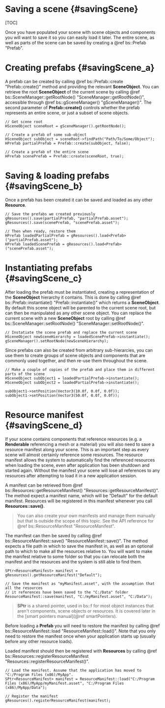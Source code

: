 Saving a scene						{#savingScene}
===============
[TOC]

Once you have populated your scene with scene objects and components you will want to save it so you can easily load it later. The entire scene, as well as parts of the scene can be saved by creating a @ref bs::Prefab "Prefab".

# Creating prefabs {#savingScene_a}

A prefab can be created by calling @ref bs::Prefab::create "Prefab::create()" method and providing the relevant **SceneObject**. You can retrieve the root **SceneObject** of the current scene by calling @ref bs::SceneManager::getRootNode() "SceneManager::getRootNode()", accessible through @ref bs::gSceneManager() "gSceneManager()". The second parameter of **Prefab::create()** controls whether the prefab represents an entire scene, or just a subset of scene objects.

~~~~~~~~~~~~~{.cpp}
// Get scene root
HSceneObject sceneRoot = gSceneManager().getRootNode();

// Create a prefab of some sub-object
HSceneObject subObject = sceneRoot->findPath("Path/To/Some/Object");
HPrefab partialPrefab = Prefab::create(subObject, false);

// Create a prefab of the entire scene
HPrefab scenePrefab = Prefab::create(sceneRoot, true);
~~~~~~~~~~~~~

# Saving & loading prefabs {#savingScene_b}

Once a prefab has been created it can be saved and loaded as any other **Resource**.

~~~~~~~~~~~~~{.cpp}
// Save the prefabs we created previously
gResources().save(partialPrefab, "partialPrefab.asset");
gResources().save(scenePrefab, "scenePrefab.asset");

// Then when ready, restore them
HPrefab loadedPartialPrefab = gResources().load<Prefab>("partialPrefab.asset");
HPrefab loadedScenePrefab = gResources().load<Prefab>("scenePrefab.asset");
~~~~~~~~~~~~~

# Instantiating prefabs {#savingScene_c}

After loading the prefab must be instantiated, creating a representation of the **SceneObject** hierarchy it contains. This is done by calling @ref bs::Prefab::instantiate() "Prefab::instantiate()" which returns a **SceneObject**. By default this scene object will be parented to the current scene root, but can then be manipulated as any other scene object. You can replace the current scene with a new **SceneObject** root by calling @ref bs::SceneManager::setRootNode() "SceneManager::setRootNode()".

~~~~~~~~~~~~~{.cpp}
// Instatiate the scene prefab and replace the current scene
HSceneObject newSceneHierarchy = loadedScenePrefab->instantiate();
gSceneManager().setRootNode(newSceneHierarchy);
~~~~~~~~~~~~~

Since prefabs can also be created from arbitrary sub-hierarcies, you can use them to create groups of scene objects and components that are commonly used together, and then re-use them throughout the scene.

~~~~~~~~~~~~~{.cpp}
// Make a couple of copies of the prefab and place them in different parts of the scene
HSceneObject subObject1 = loadedPartialPrefab->instantiate();
HSceneObject subObject2 = loadedPartialPrefab->instantiate();

subObject1->setPosition(Vector3(10.0f, 0.0f, 0.0f));
subObject1->setPosition(Vector3(50.0f, 0.0f, 0.0f));
~~~~~~~~~~~~~

# Resource manifest {#savingScene_d}

If your scene contains components that reference resources (e.g. a **Renderable** referencing a mesh or a material) you will also need to save a resource manifest along your scene. This is an important step as every scene will almost certainly reference some resources. The resource manifest allows the system to automatically find the referenced resources when loading the scene, even after application has been shutdown and started again. Without the manifest your scene will lose all references to any resources after attempting to load it in a new application session.

A manifest can be retrieved from @ref bs::Resources::getResourceManifest() "Resources::getResourceManifest()". The method expect a manifest name, which will be "Default" for the default manifest. Resources will be registered in this manifest whenever you call **Resources::save()**. 

> You can also create your own manifests and manage them manually but that is outside the scope of this topic. See the API reference for @ref bs::ResourceManifest "ResourceManifest".

The manifest can then be saved by calling @ref bs::ResourceManifest::save() "ResourceManifest::save()". The method expects a file path in which to save the manifest in, as well as an optional path to which to make all the resources relative to. You will want to make the manifest relative to some folder so that you can relocate both the manifest and the resources and the system is still able to find them.

~~~~~~~~~~~~~{.cpp}
SPtr<ResourceManifest> manifest = gResources().getResourceManifest("Default");

// Save the manifest as "myManifest.asset", with the assumption that all the resources
// it references have been saved to the "C:/Data" folder
ResourceManifest::save(manifest, "C:/myManifest.asset", "C:/Data");
~~~~~~~~~~~~~

> **SPtr** is a shared pointer, used in bs::f for most object instances that aren't components, scene objects or resources. It is covered later in the [smart pointers manual](@ref smartPointers).

Before loading a **Prefab** you will need to restore the manifest by calling @ref bs::ResourceManifest::load "ResourceManifest::load()". Note that you only need to restore the manifest once when your application starts up (usually before any other resource loads).

Loaded manifest should then be registered with **Resources** by calling @ref bs::Resources::registerResourceManifest "Resources::registerResourceManifest()".

~~~~~~~~~~~~~{.cpp}
// Load the manifest. Assume that the application has moved to "C:/Program Files (x86)/MyApp".
SPtr<ResourceManifest> manifest = ResourceManifest::load("C:/Program Files (x86)/MyApp/myManifest.asset", "C:/Program Files (x86)/MyApp/Data");

// Register the manifest
gResources().registerResourceManifest(manifest);
~~~~~~~~~~~~~



